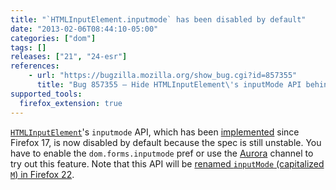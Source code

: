 ```yaml
---
title: "`HTMLInputElement.inputmode` has been disabled by default"
date: "2013-02-06T08:44:10-05:00"
categories: ["dom"]
tags: []
releases: ["21", "24-esr"]
references:
    - url: "https://bugzilla.mozilla.org/show_bug.cgi?id=857355"
      title: "Bug 857355 – Hide HTMLInputElement\'s inputMode API behind a pref and only turn it on for Aurora/Nightly"
supported_tools:
  firefox_extension: true
---
```

[`HTMLInputElement`](https://developer.mozilla.org/docs/Web/API/HTMLInputElement)'s `inputmode` API, which has been [implemented](https://bugzilla.mozilla.org/show_bug.cgi?id=746142) since Firefox 17, is now disabled by default because the spec is still unstable. You have to enable the `dom.forms.inputmode` pref or use the [Aurora](https://www.mozilla.org/firefox/aurora/) channel to try out this feature. Note that this API will be [renamed `inputMode` (capitalized `M`) in Firefox 22](https://www.fxsitecompat.dev/en-CA/docs/2013/htmlmediaelement-crossorigin-and-htmlinputelement-inputmode-have-been-renamed/).
